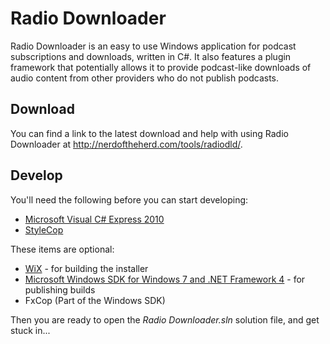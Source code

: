 Radio Downloader
================

Radio Downloader is an easy to use Windows application for podcast subscriptions and downloads, written in C#. It also features a plugin framework that potentially allows it to provide podcast-like downloads of audio content from other providers who do not publish podcasts.

Download
--------

You can find a link to the latest download and help with using Radio Downloader at http://nerdoftheherd.com/tools/radiodld/.

Develop
-------

You'll need the following before you can start developing:

* [Microsoft Visual C# Express 2010](http://www.microsoft.com/visualstudio/en-us/products/2010-editions/visual-csharp-express)
* [StyleCop](http://stylecop.codeplex.com/)

These items are optional:

* [WiX](http://wix.sourceforge.net/) - for building the installer
* [Microsoft Windows SDK for Windows 7 and .NET Framework 4](http://www.microsoft.com/download/en/details.aspx?id=8279) - for publishing builds
* FxCop (Part of the Windows SDK)

Then you are ready to open the _Radio Downloader.sln_ solution file, and get stuck in...

